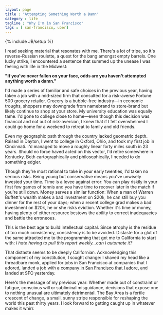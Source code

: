 ```yaml
---
layout: page
title : "Attempting Something Worth a Damn"
category : life
tagline : "Why I'm in San Francisco"
tags : [ san-francisco, uber]
---
```

{% include JB/setup %}

I read seeking material that resonates with me. There's a lot of tripe, so it's reverse-Russian roulette, a quest for the bang amongst empty barrels.
One lucky strike, I encountered a sentence that summed up the unease I was feeling with life in the Midwest:

**"If you've never fallen on your face, odds are you haven't attempted anything worth a damn."**
                                                                                                                                                                                                          
I'd made a series of familiar and safe choices in the previous year, having taken a job with a mid-sized firm that consulted for a risk-averse Fortune 500 grocery retailer. 
Grocery is a bubble-free industry&#8212;in economic troughs, shoppers may downgrade from namebrand to store-brand but likely continue to shop at your store.
My university education was equally tame. I'd gone to college close to home&#8212;even though this decision was financial and not out of risk-aversion, I knew that if I felt overwhelmed I could
go home for a weekend to retreat to family and old friends.

Even my geographic path through the country lacked geometric depth. 
Raised in Dayton, I went to college in Oxford, Ohio, and took my first job in Cincinnati. I'd managed to move a roughly linear forty miles south in 23 years. 
Should no force haved acted on this vector, I'd retire somewhere in Kentucky. Both cartographically and philosophically, I needed to do something edgier.

Though they're most rational to take in your early twenties, I'd taken no serious risks. Being young but conservative means you've unwisely invested your time. 
Time is a levee against error: You can play riskily in your first few games of tennis and you have time to recover later in the match if you're still down. 
Money serves a similar function: When a man of Warren Buffett's wealth makes a bad investment on $20k, he can still buy you dinner for the rest of your days; 
when a recent college grad makes a bad investment on $20k, he or she risks eviction. Whether it's time or money, having plenty of either resource bestows 
the ability to correct inadequacies and battle the erroneous.

This is the best age to build intellectual capital. Since atrophy is the residue of too much consistency, consistency is to be avoided.
Distaste for a glut of the same attracted me to the programming that got me to California to start with: *I hate having to pull this report weekly...can I automate it?*

That distaste seems to be deeply Californian. Acknowledging this component of my constitution, I sought change: I shaved my head like a threadbare monk,
applied for jobs in San Francisco at companies that I adored, landed a job with a [company in San Francisco that I adore](https://www.uber.com/), 
and landed at SFO yesterday. 

Here's the message of my previous year: Whether made out of constraint or fatigue, conscious will or subliminal misguidance, decisions that expose one to nothing unusual are ultimately detrimental.
The Bay Area is a fertile crescent of change, a small, sunny stripe responsible for reshaping the world this past thirty years. I look forward to getting caught up in whatever makes it whirr.
